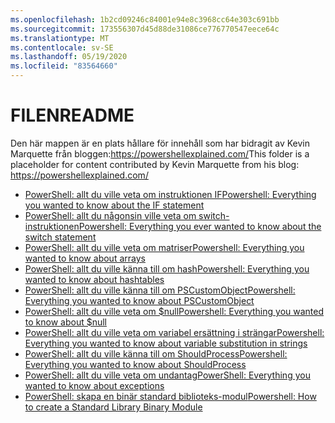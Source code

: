 ```yaml
---
ms.openlocfilehash: 1b2cd09246c84001e94e8c3968cc64e303c691bb
ms.sourcegitcommit: 173556307d45d88de31086ce776770547eece64c
ms.translationtype: MT
ms.contentlocale: sv-SE
ms.lasthandoff: 05/19/2020
ms.locfileid: "83564660"
---
```

# <a name="readme"></a><span data-ttu-id="3c9d2-101">FILEN</span><span class="sxs-lookup"><span data-stu-id="3c9d2-101">README</span></span>

<span data-ttu-id="3c9d2-102">Den här mappen är en plats hållare för innehåll som har bidragit av Kevin Marquette från bloggen:https://powershellexplained.com/</span><span class="sxs-lookup"><span data-stu-id="3c9d2-102">This folder is a placeholder for content contributed by Kevin Marquette from his blog: https://powershellexplained.com/</span></span>

- [<span data-ttu-id="3c9d2-103">PowerShell: allt du ville veta om instruktionen IF</span><span class="sxs-lookup"><span data-stu-id="3c9d2-103">Powershell: Everything you wanted to know about the IF statement</span></span>](https://powershellexplained.com/2019-08-11-Powershell-if-then-else-equals-operator/)
- [<span data-ttu-id="3c9d2-104">PowerShell: allt du någonsin ville veta om switch-instruktionen</span><span class="sxs-lookup"><span data-stu-id="3c9d2-104">Powershell: Everything you ever wanted to know about the switch statement</span></span>](https://powershellexplained.com/2018-01-12-Powershell-switch-statement/)
- [<span data-ttu-id="3c9d2-105">PowerShell: allt du ville veta om matriser</span><span class="sxs-lookup"><span data-stu-id="3c9d2-105">Powershell: Everything you wanted to know about arrays</span></span>](https://powershellexplained.com/2018-10-15-Powershell-arrays-Everything-you-wanted-to-know/)
- [<span data-ttu-id="3c9d2-106">PowerShell: allt du ville känna till om hash</span><span class="sxs-lookup"><span data-stu-id="3c9d2-106">Powershell: Everything you wanted to know about hashtables</span></span>](https://powershellexplained.com/2016-11-06-powershell-hashtable-everything-you-wanted-to-know-about/)
- [<span data-ttu-id="3c9d2-107">PowerShell: allt du ville känna till om PSCustomObject</span><span class="sxs-lookup"><span data-stu-id="3c9d2-107">Powershell: Everything you wanted to know about PSCustomObject</span></span>](https://powershellexplained.com/2016-10-28-powershell-everything-you-wanted-to-know-about-pscustomobject/)
- [<span data-ttu-id="3c9d2-108">PowerShell: allt du ville veta om $null</span><span class="sxs-lookup"><span data-stu-id="3c9d2-108">Powershell: Everything you wanted to know about $null</span></span>](https://powershellexplained.com/2018-12-23-Powershell-null-everything-you-wanted-to-know/)
- [<span data-ttu-id="3c9d2-109">PowerShell: allt du ville veta om variabel ersättning i strängar</span><span class="sxs-lookup"><span data-stu-id="3c9d2-109">Powershell: Everything you wanted to know about variable substitution in strings</span></span>](https://powershellexplained.com/2017-01-13-powershell-variable-substitution-in-strings/)
- [<span data-ttu-id="3c9d2-110">PowerShell: allt du ville känna till om ShouldProcess</span><span class="sxs-lookup"><span data-stu-id="3c9d2-110">Powershell: Everything you wanted to know about ShouldProcess</span></span>](https://powershellexplained.com/2020-03-15-Powershell-shouldprocess-whatif-confirm-shouldcontinue-everything/)
- [<span data-ttu-id="3c9d2-111">PowerShell: allt du ville veta om undantag</span><span class="sxs-lookup"><span data-stu-id="3c9d2-111">PowerShell: Everything you wanted to know about exceptions</span></span>](https://powershellexplained.com/2017-04-10-Powershell-exceptions-everything-you-ever-wanted-to-know/)
- [<span data-ttu-id="3c9d2-112">PowerShell: skapa en binär standard biblioteks-modul</span><span class="sxs-lookup"><span data-stu-id="3c9d2-112">Powershell: How to create a Standard Library Binary Module</span></span>](https://powershellexplained.com/2018-08-04-Powershell-Standard-Library-Binary-Module/)
